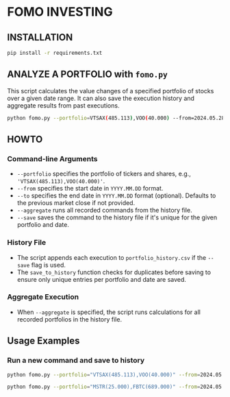 # FOMO INVESTING

## INSTALLATION

```bash
pip install -r requirements.txt
```

## ANALYZE A PORTFOLIO with `fomo.py`

This script calculates the value changes of a specified portfolio of stocks over a given date range. It can also save the execution history and aggregate results from past executions.

```bash
python fomo.py --portfolio=VTSAX(485.113),VOO(40.000) --from=2024.05.28 --to=2024.06.11
```

## HOWTO

### Command-line Arguments

- `--portfolio` specifies the portfolio of tickers and shares, e.g., `'VTSAX(485.113),VOO(40.000)'`.
- `--from` specifies the start date in `YYYY.MM.DD` format.
- `--to` specifies the end date in `YYYY.MM.DD` format (optional). Defaults to the previous market close if not provided.
- `--aggregate` runs all recorded commands from the history file.
- `--save` saves the command to the history file if it's unique for the given portfolio and date.

### History File

- The script appends each execution to `portfolio_history.csv` if the `--save` flag is used.
- The `save_to_history` function checks for duplicates before saving to ensure only unique entries per portfolio and date are saved.

### Aggregate Execution

- When `--aggregate` is specified, the script runs calculations for all recorded portfolios in the history file.

## Usage Examples

### Run a new command and save to history

```bash
python fomo.py --portfolio="VTSAX(485.113),VOO(40.000)" --from=2024.05.28 --to=2024.06.11 --save
```

```bash
python fomo.py --portfolio="MSTR(25.000),FBTC(689.000)" --from=2024.05.29 --to=2024.06.11 --save
```
